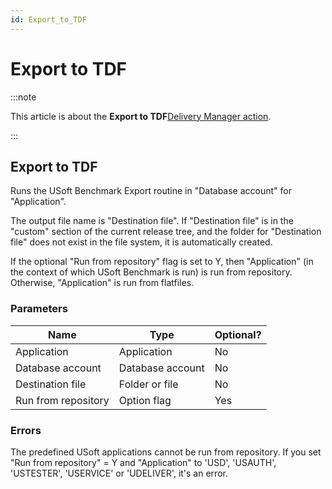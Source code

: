 ```yaml
---
id: Export_to_TDF
---
```


# Export to TDF




:::note

This article is about the **Export to TDF**[Delivery Manager action](/Continuous_delivery/Delivery_Manager_actions_by_name).

:::

## **Export to TDF**

Runs the USoft Benchmark Export routine in "Database account" for "Application".

The output file name is "Destination file". If "Destination file" is in the "custom" section of the current release tree, and the folder for "Destination file" does not exist in the file system, it is automatically created.

If the optional "Run from repository" flag is set to Y, then "Application" (in the context of which USoft Benchmark is run) is run from repository. Otherwise, "Application" is run from flatfiles.

### Parameters

|**Name**|**Type**|**Optional?**|
|--------|--------|--------|
|Application|Application|No      |
|Database account|Database account|No      |
|Destination file|Folder or file|No      |
|Run from repository|Option flag|Yes     |



### Errors

The predefined USoft applications cannot be run from repository. If you set "Run from repository" = Y and "Application" to 'USD', 'USAUTH', 'USTESTER', 'USERVICE' or 'UDELIVER', it's an error.